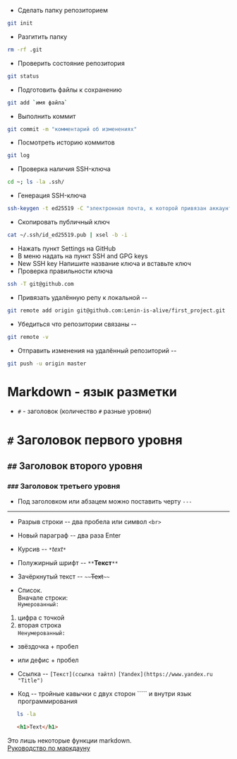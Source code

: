 * Сделать папку репозиторием
```bash
git init
```
* Разгитить папку 
```bash
rm -rf .git
```
* Проверить состояние репозитория 
```bash
git status
```
* Подготовить файлы к сохранению 
```bash
git add `имя файла`
```
* Выполнить коммит
```bash
git commit -m "комментарий об изменениях"
```
* Посмотреть историю коммитов 
```bash
git log
```


* Проверка наличия SSH-ключа 
```bash
cd ~; ls -la .ssh/
```
* Генерация SSH-ключа
```bash
ssh-keygen -t ed25519 -C "электронная почта, к которой привязан аккаунт на GitHub"
```
* Скопировать публичный ключ 
```bash
cat ~/.ssh/id_ed25519.pub | xsel -b -i
```
* Нажать пункт Settings на GitHub
* В меню надать на пункт SSH and GPG keys  
* New SSH key Напишите название ключа и вставьте ключ  
* Проверка правильности ключа 
```bash
ssh -T git@github.com
```
* Привязать удалённую репу к локальной -- 
```bash
git remote add origin git@github.com:Lenin-is-alive/first_project.git
```
* Убедиться что репозитории связаны -- 
```bash
git remote -v
```
* Отправить изменения на удалённый репозиторий -- 
```bash
git push -u origin master
```


# Markdown - язык разметки  

* `#` - заголовок (количество `#` разные уровни)  

# `#` Заголовок первого уровня
## `##` Заголовок второго уровня
### `###` Заголовок третьего уровня

* Под заголовком или абзацем можно поставить черту `---`  

 ---  

* Разрыв строки -- два пробела или символ `<br>`  

* Новый параграф -- два раза Enter  

* Курсив -- `*`*text*`*`  
 
* Полужирный шрифт -- `**`**Текст**`**`  

* Зачёркнутый текст -- `~~`~~Text~~`~~`  

* Список.  
Вначале строки:  
`Нумерованный:`
1. цифра с точкой
2. вторая строка  
`Ненумерованный:`
* звёздочка + пробел
- или дефис + пробел  

* Ссылка -- `[Текст](ссылка тайтл)`
`[Yandex](https://www.yandex.ru "Title")`

* Код -- тройные кавычки с двух сторон ````` и внутри язык программирования
```bash
   ls -la
```

```html
   <h1>Text</h1>
```


Это лишь некоторые функции markdown.  
[Руководство по маркдауну](https://gist.github.com/fomvasss/8dd8cd7f88c67a4e3727f9d39224a84c)
